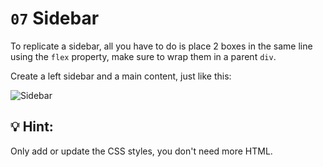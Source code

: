 # `07` Sidebar

To replicate a sidebar, all you have to do is place 2 boxes in the same line using the `flex` property, make sure to wrap them in a parent `div`.

Create a left sidebar and a main content, just like this:

![Sidebar](https://github.com/4GeeksAcademy/layouts-exercises/blob/master/.learn/assets/69N2q6G.png?raw=true)

## 💡 Hint:

Only add or update the CSS styles, you don't need more HTML.